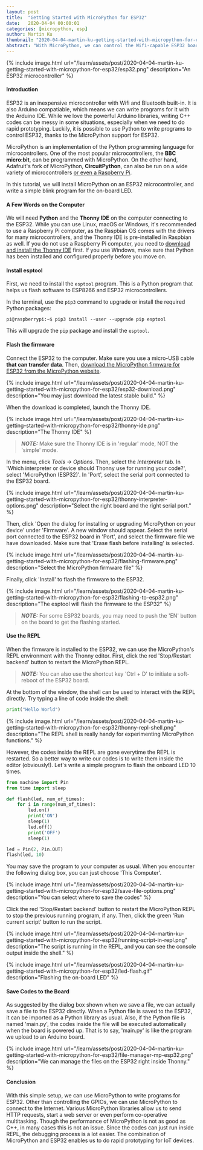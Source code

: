 ```yaml
---
layout: post
title:  "Getting Started with MicroPython for ESP32"
date:   2020-04-04 00:00:01
categories: [micropython, esp]
author: Martin Ku
thumbnail: "2020-04-04-martin-ku-getting-started-with-micropython-for-esp32.png"
abstract: "With MicroPython, we can control the Wifi-capable ESP32 board with simple, elegant Python codes."
---
```


{% include image.html url="/learn/assets/post/2020-04-04-martin-ku-getting-started-with-micropython-for-esp32/esp32.png" description="An ESP32 microcontroller" %}

#### Introduction

ESP32 is an inexpensive microcontroller with Wifi and Bluetooth built-in. It is also Arduino compatiable, which means we can write programs for it with the Arduino IDE. While we love the powerful Arduino libraries, writing C++ codes can be messy in some situations, especially when we need to do rapid prototyping. Luckily, it is possible to use Python to write programs to control ESP32, thanks to the MicroPython support for ESP32.

MicroPython is an implementation of the Python programming language for microcontrollers. One of the most popular microcontrollers, the **BBC micro:bit**, can be programmed with MicroPython. On the other hand, Adafruit's fork of MicroPython, **CircuitPython**, can also be run on a wide variety of microcontrollers [or even a Raspberry Pi](https://gpiocc.github.io/learn/raspberrypi/micropython/2020/03/27/martin-ku-show-current-weather-on-lcd-display-with-raspberry-pi.html). 

In this tutorial, we will install MicroPython on an ESP32 microcontroller, and write a simple blink program for the on-board LED.

#### A Few Words on the Computer

We will need **Python** and the **Thonny IDE** on the computer connecting to the ESP32. While you can use Linux, macOS or Windows, it's recommended to use a Raspberry Pi computer, as the Raspbian OS comes with the drivers for many microcontrollers, and the Thonny IDE is pre-installed in Raspbian as well. If you do not use a Raspberry Pi computer, you need to [download and install the Thonny IDE](https://thonny.org/) first. If you use Windows, make sure that Python has been installed and configured properly before you move on.

#### Install esptool

First, we need to install the `esptool` program. This is a Python program that helps us flash software to ESP8266 and ESP32 microcontrollers.

In the terminal, use the `pip3` command to upgrade or install the required Python packages:
```console
pi@raspberrypi:~$ pip3 install --user --upgrade pip esptool
```
This will upgrade the `pip` package and install the `esptool`.

#### Flash the firmware

Connect the ESP32 to the computer. Make sure you use a micro-USB cable **that can transfer data**. Then, [download the MicroPython firmware for ESP32 from the MicroPython website](http://micropython.org/download).

{% include image.html url="/learn/assets/post/2020-04-04-martin-ku-getting-started-with-micropython-for-esp32/esp32-download.png" description="You may just download the latest stable build." %}

When the download is completed, launch the Thonny IDE. 

{% include image.html url="/learn/assets/post/2020-04-04-martin-ku-getting-started-with-micropython-for-esp32/thonny-ide.png" description="The Thonny IDE" %}

> **_NOTE:_**  Make sure the Thonny IDE is in 'regular' mode, NOT the 'simple' mode. 

In the menu, click *Tools &rarr; Options*. Then, select the *Interpreter* tab. In 'Which interpreter or device should Thonny use for running your code?', select 'MicroPython (ESP32)'. In 'Port', select the serial port connected to the ESP32 board.

{% include image.html url="/learn/assets/post/2020-04-04-martin-ku-getting-started-with-micropython-for-esp32/thonny-interpreter-options.png" description="Select the right board and the right serial port." %}

Then, click 'Open the dialog for installing or upgrading MicroPython on your device' under 'Firmware'. A new window should appear. Select the serial port connected to the ESP32 board in 'Port', and select the firmware file we have downloaded. Make sure that 'Erase flash before installing' is selected. 

{% include image.html url="/learn/assets/post/2020-04-04-martin-ku-getting-started-with-micropython-for-esp32/flashing-firmware.png" description="Select the MicroPython firmware file" %}

Finally, click 'Install' to flash the firmware to the ESP32.

{% include image.html url="/learn/assets/post/2020-04-04-martin-ku-getting-started-with-micropython-for-esp32/flashing-to-esp32.png" description="The esptool will flash the firmware to the ESP32" %}

> **_NOTE:_**  For some ESP32 boards, you may need to push the 'EN' button on the board to get the flashing started.

#### Use the REPL

When the firmware is installed to the ESP32, we can use the MicroPython's REPL environment with the Thonny editor. First, click the red 'Stop/Restart backend' button to restart the MicroPython REPL.

> **_NOTE:_**  You can also use the shortcut key 'Ctrl + D' to initiate a soft-reboot of the ESP32 board.

At the bottom of the window, the shell can be used to interact with the REPL directly. Try typing a line of code inside the shell:

```python
print("Hello World")
```

{% include image.html url="/learn/assets/post/2020-04-04-martin-ku-getting-started-with-micropython-for-esp32/thonny-repl-shell.png" description="The REPL shell is really handy for experimenting MicroPython functions." %}

However, the codes inside the REPL are gone everytime the REPL is restarted. So a better way to write our codes is to write them inside the editor (obviously!). Let's write a simple program to flash the onboard LED 10 times.

```python
from machine import Pin
from time import sleep

def flash(led, num_of_times):
    for i in range(num_of_times):
        led.on()
        print('ON')
        sleep(1)
        led.off()
        print('OFF')
        sleep(1)

led = Pin(2, Pin.OUT)
flash(led, 10)
```

You may save the program to your computer as usual. When you encounter the following dialog box, you can just choose 'This Computer'.

{% include image.html url="/learn/assets/post/2020-04-04-martin-ku-getting-started-with-micropython-for-esp32/save-file-options.png" description="You can select where to save the codes" %}

Click the red 'Stop/Restart backend' button to restart the MicroPython REPL to stop the previous running program, if any. Then, click the green 'Run current script' button to run the script.

{% include image.html url="/learn/assets/post/2020-04-04-martin-ku-getting-started-with-micropython-for-esp32/running-script-in-repl.png" description="The script is running in the REPL, and you can see the console output inside the shell." %}

{% include image.html url="/learn/assets/post/2020-04-04-martin-ku-getting-started-with-micropython-for-esp32/led-flash.gif" description="Flashing the on-board LED" %}

#### Save Codes to the Board

As suggested by the dialog box shown when we save a file, we can actually save a file to the ESP32 directly. When a Python file is saved to the ESP32, it can be imported as a Python library as usual. Also, if the Python file is named 'main.py', the codes inside the file will be executed automatically when the board is powered up. That is to say, 'main.py' is like the program we upload to an Arduino board.

{% include image.html url="/learn/assets/post/2020-04-04-martin-ku-getting-started-with-micropython-for-esp32/file-manager-mp-esp32.png" description="We can manage the files on the ESP32 right inside Thonny." %}

#### Conclusion

With this simple setup, we can use MicroPython to write programs for ESP32. Other than controlling the GPIOs, we can use MicroPython to connect to the Internet. Various MicroPython libraries allow us to send HTTP requests, start a web server or even perform co-operative multitasking. Though the performance of MicroPython is not as good as C++, in many cases this is not an issue. Since the codes can just run inside REPL, the debugging process is a lot easier. The combination of MicroPython and ESP32 enables us to do rapid prototyping for IoT devices. 